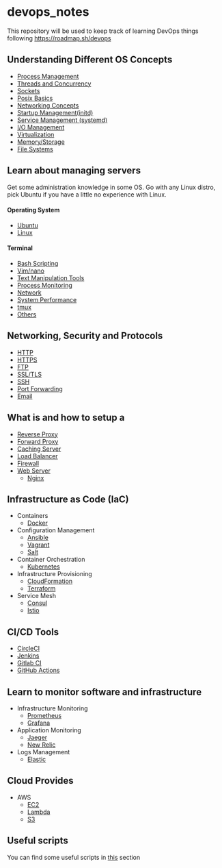 # devops_notes

This repository will be used to keep track of learning DevOps 
things following https://roadmap.sh/devops

## Understanding Different OS Concepts
* [Process Management](os_concepts/process_management.md)
* [Threads and Concurrency](os_concepts/threads_concurrency.md)   
* [Sockets](os_concepts/sockets.md)
* [Posix Basics](os_concepts/posix.md)
* [Networking Concepts](os_concepts/networing_basic.md)
* [Startup Management(initd)](os_concepts/initd.md)
* [Service Management (systemd)](os_concepts/systemd.md)
* [I/O Management](os_concepts/io_management.md)
* [Virtualization](os_concepts/virtualization.md)
* [Memory/Storage](os_concepts/memory_storage.md)
* [File Systems](os_concepts/file_systems.md)

## Learn about managing servers
Get some administration knowledge in some OS. Go with any Linux distro, pick 
Ubuntu if you have a little no experience with Linux.  
#### Operating System
* [Ubuntu](managing_servers/os/ubuntu.md)
* [Linux](managing_servers/os/linux.md)
#### Terminal
* [Bash Scripting](managing_servers/terminal/bash_scripting.md)
* [Vim/nano](managing_servers/terminal/vim_nano.md)
* [Text Manipulation Tools](managing_servers/terminal/text_manipulation_tools.md)
* [Process Monitoring](managing_servers/terminal/process_monitoring.md)
* [Network](managing_servers/terminal/network.md)
* [System Performance](managing_servers/terminal/system_performance.md)
* [tmux](managing_servers/terminal/tmux.md)
* [Others](managing_servers/terminal/others.md)

## Networking, Security and Protocols
* [HTTP](networking_security_protocols/http.md)
* [HTTPS](networking_security_protocols/https.md)
* [FTP](networking_security_protocols/ftp.md)
* [SSL/TLS](networking_security_protocols/ssl_tls.md)
* [SSH](networking_security_protocols/ssh.md)
* [Port Forwarding](networking_security_protocols/port_forwarding.md)
* [Email](networking_security_protocols/email.md)

## What is and how to setup a
* [Reverse Proxy](setup/reverse_proxy.md)
* [Forward Proxy](setup/forward_proxy.md)
* [Caching Server](setup/caching_Server.md)
* [Load Balancer](setup/load_balancer.md)
* [Firewall](setup/firewall.md)
* [Web Server](setup/nginx.md)
    * [Nginx](setup/nginx.md)

## Infrastructure as Code (IaC)
* Containers
    * [Docker](iac/docker.md)
* Configuration Management
    * [Ansible](iac/ansible.md)
    * [Vagrant](iac/vagrant.md)
    * [Salt](iac/salt.md)
* Container Orchestration
    * [Kubernetes](iac/kubernetes.md)
* Infrastructure Provisioning
    * [CloudFormation](iac/cloudformation.md)
    * [Terraform](iac/terraform.md)
* Service Mesh
    * [Consul](iac/consul.md)
    * [Istio](iac/istio.md)
    
## CI/CD Tools
* [CircleCI](ci_cd/circleci.md)
* [Jenkins](ci_cd/jenkins.md)
* [Gitlab CI](ci_cd/gitlab_ci.md)
* [GitHub Actions](ci_cd/github_actions.md)

## Learn to monitor software and infrastructure
* Infrastructure Monitoring
    * [Prometheus](monitoring/prometheus.md)
    * [Grafana](monitoring/grafana.md)
* Application Monitoring
    * [Jaeger](monitoring/jaeger.md)
    * [New Relic](monitoring/new_relic.md)
* Logs Management
    * [Elastic](monitoring/elastic.md)

## Cloud Provides
* AWS
    * [EC2](cloud/aws/ec2.md)
    * [Lambda](cloud/aws/lambda.md)
    * [S3](cloud/aws/s3.md)
    
## Useful scripts
You can find some useful scripts in [this](scripts) section    

    